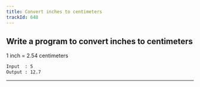 ```yaml
---
title: Convert inches to centimeters
trackId: 648
---
```


## Write a program to convert inches to centimeters

1 inch = 2.54 centimeters

```txt
Input  : 5
Output : 12.7
```

---
